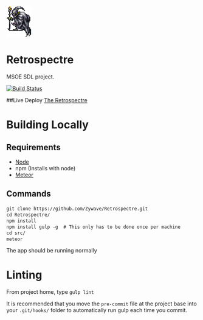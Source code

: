 ![Logo](spectre.png)
# Retrospectre
MSOE SDL project.

[![Build Status](https://travis-ci.org/Zywave/Retrospectre.svg?branch=master)](https://travis-ci.org/Zywave/Retrospectre)

##Live Deploy
[The Retrospectre](http://retrospectre-zywave-53.nodechef.com/)

# Building Locally
## Requirements
* [Node](https://nodejs.org/)
* npm (Installs with node)
* [Meteor](https://www.meteor.com/install)


## Commands
```
git clone https://github.com/Zywave/Retrospectre.git
cd Retrospectre/
npm install
npm install gulp -g  # This only has to be done once per machine
cd src/
meteor
```
The app should be running normally

# Linting
From project home, type `gulp lint`

It is recommended that you move the `pre-commit` file at the project base into your `.git/hooks/` folder to automatically run gulp each time you commit.
